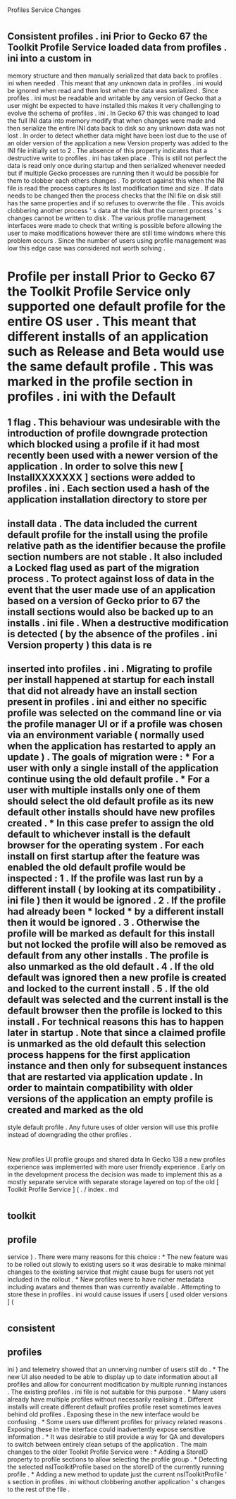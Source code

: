 #
Profiles
Service
Changes
#
#
Consistent
profiles
.
ini
Prior
to
Gecko
67
the
Toolkit
Profile
Service
loaded
data
from
profiles
.
ini
into
a
custom
in
-
memory
structure
and
then
manually
serialized
that
data
back
to
profiles
.
ini
when
needed
.
This
meant
that
any
unknown
data
in
profiles
.
ini
would
be
ignored
when
read
and
then
lost
when
the
data
was
serialized
.
Since
profiles
.
ini
must
be
readable
and
writable
by
any
version
of
Gecko
that
a
user
might
be
expected
to
have
installed
this
makes
it
very
challenging
to
evolve
the
schema
of
profiles
.
ini
.
In
Gecko
67
this
was
changed
to
load
the
full
INI
data
into
memory
modify
that
when
changes
were
made
and
then
serialize
the
entire
INI
data
back
to
disk
so
any
unknown
data
was
not
lost
.
In
order
to
detect
whether
data
might
have
been
lost
due
to
the
use
of
an
older
version
of
the
application
a
new
Version
property
was
added
to
the
INI
file
initially
set
to
2
.
The
absence
of
this
property
indicates
that
a
destructive
write
to
profiles
.
ini
has
taken
place
.
This
is
still
not
perfect
the
data
is
read
only
once
during
startup
and
then
serialized
whenever
needed
but
if
multiple
Gecko
processes
are
running
then
it
would
be
possible
for
them
to
clobber
each
others
changes
.
To
protect
against
this
when
the
INI
file
is
read
the
process
captures
its
last
modification
time
and
size
.
If
data
needs
to
be
changed
then
the
process
checks
that
the
INI
file
on
disk
still
has
the
same
properties
and
if
so
refuses
to
overwrite
the
file
.
This
avoids
clobbering
another
process
'
s
data
at
the
risk
that
the
current
process
'
s
changes
cannot
be
written
to
disk
.
The
various
profile
management
interfaces
were
made
to
check
that
writing
is
possible
before
allowing
the
user
to
make
modifications
however
there
are
still
time
windows
where
this
problem
occurs
.
Since
the
number
of
users
using
profile
management
was
low
this
edge
case
was
considered
not
worth
solving
.
#
#
Profile
per
install
Prior
to
Gecko
67
the
Toolkit
Profile
Service
only
supported
one
default
profile
for
the
entire
OS
user
.
This
meant
that
different
installs
of
an
application
such
as
Release
and
Beta
would
use
the
same
default
profile
.
This
was
marked
in
the
profile
section
in
profiles
.
ini
with
the
Default
=
1
flag
.
This
behaviour
was
undesirable
with
the
introduction
of
profile
downgrade
protection
which
blocked
using
a
profile
if
it
had
most
recently
been
used
with
a
newer
version
of
the
application
.
In
order
to
solve
this
new
[
InstallXXXXXXX
]
sections
were
added
to
profiles
.
ini
.
Each
section
used
a
hash
of
the
application
installation
directory
to
store
per
-
install
data
.
The
data
included
the
current
default
profile
for
the
install
using
the
profile
relative
path
as
the
identifier
because
the
profile
section
numbers
are
not
stable
.
It
also
included
a
Locked
flag
used
as
part
of
the
migration
process
.
To
protect
against
loss
of
data
in
the
event
that
the
user
made
use
of
an
application
based
on
a
version
of
Gecko
prior
to
67
the
install
sections
would
also
be
backed
up
to
an
installs
.
ini
file
.
When
a
destructive
modification
is
detected
(
by
the
absence
of
the
profiles
.
ini
Version
property
)
this
data
is
re
-
inserted
into
profiles
.
ini
.
Migrating
to
profile
per
install
happened
at
startup
for
each
install
that
did
not
already
have
an
install
section
present
in
profiles
.
ini
and
either
no
specific
profile
was
selected
on
the
command
line
or
via
the
profile
manager
UI
or
if
a
profile
was
chosen
via
an
environment
variable
(
normally
used
when
the
application
has
restarted
to
apply
an
update
)
.
The
goals
of
migration
were
:
*
For
a
user
with
only
a
single
install
of
the
application
continue
using
the
old
default
profile
.
*
For
a
user
with
multiple
installs
only
one
of
them
should
select
the
old
default
profile
as
its
new
default
other
installs
should
have
new
profiles
created
.
*
In
this
case
prefer
to
assign
the
old
default
to
whichever
install
is
the
default
browser
for
the
operating
system
.
For
each
install
on
first
startup
after
the
feature
was
enabled
the
old
default
profile
would
be
inspected
:
1
.
If
the
profile
was
last
run
by
a
different
install
(
by
looking
at
its
compatibility
.
ini
file
)
then
it
would
be
ignored
.
2
.
If
the
profile
had
already
been
*
locked
*
by
a
different
install
then
it
would
be
ignored
.
3
.
Otherwise
the
profile
will
be
marked
as
default
for
this
install
but
not
locked
the
profile
will
also
be
removed
as
default
from
any
other
installs
.
The
profile
is
also
unmarked
as
the
old
default
.
4
.
If
the
old
default
was
ignored
then
a
new
profile
is
created
and
locked
to
the
current
install
.
5
.
If
the
old
default
was
selected
and
the
current
install
is
the
default
browser
then
the
profile
is
locked
to
this
install
.
For
technical
reasons
this
has
to
happen
later
in
startup
.
Note
that
since
a
claimed
profile
is
unmarked
as
the
old
default
this
selection
process
happens
for
the
first
application
instance
and
then
only
for
subsequent
instances
that
are
restarted
via
application
update
.
In
order
to
maintain
compatibility
with
older
versions
of
the
application
an
empty
profile
is
created
and
marked
as
the
old
-
style
default
profile
.
Any
future
uses
of
older
version
will
use
this
profile
instead
of
downgrading
the
other
profiles
.
#
#
New
profiles
UI
profile
groups
and
shared
data
In
Gecko
138
a
new
profiles
experience
was
implemented
with
more
user
friendly
experience
.
Early
on
in
the
development
process
the
decision
was
made
to
implement
this
as
a
mostly
separate
service
with
separate
storage
layered
on
top
of
the
old
[
Toolkit
Profile
Service
]
(
.
/
index
.
md
#
toolkit
-
profile
-
service
)
.
There
were
many
reasons
for
this
choice
:
*
The
new
feature
was
to
be
rolled
out
slowly
to
existing
users
so
it
was
desirable
to
make
minimal
changes
to
the
existing
service
that
might
cause
bugs
for
users
not
yet
included
in
the
rollout
.
*
New
profiles
were
to
have
richer
metadata
including
avatars
and
themes
than
was
currently
available
.
Attempting
to
store
these
in
profiles
.
ini
would
cause
issues
if
users
[
used
older
versions
]
(
#
consistent
-
profiles
-
ini
)
and
telemetry
showed
that
an
unnerving
number
of
users
still
do
.
*
The
new
UI
also
needed
to
be
able
to
display
up
to
date
information
about
all
profiles
and
allow
for
concurrent
modification
by
multiple
running
instances
.
The
existing
profiles
.
ini
file
is
not
suitable
for
this
purpose
.
*
Many
users
already
have
multiple
profiles
without
necessarily
realising
it
.
Different
installs
will
create
different
default
profiles
profile
reset
sometimes
leaves
behind
old
profiles
.
Exposing
these
in
the
new
interface
would
be
confusing
.
*
Some
users
use
different
profiles
for
privacy
related
reasons
.
Exposing
these
in
the
interface
could
inadvertently
expose
sensitive
information
.
*
It
was
desirable
to
still
provide
a
way
for
QA
and
developers
to
switch
between
entirely
clean
setups
of
the
application
.
The
main
changes
to
the
older
Toolkit
Profile
Service
were
:
*
Adding
a
StoreID
property
to
profile
sections
to
allow
selecting
the
profile
group
.
*
Detecting
the
selected
nsIToolkitProfile
based
on
the
storeID
of
the
currently
running
profile
.
*
Adding
a
new
method
to
update
just
the
current
nsIToolkitProfile
'
s
section
in
profiles
.
ini
without
clobbering
another
application
'
s
changes
to
the
rest
of
the
file
.
